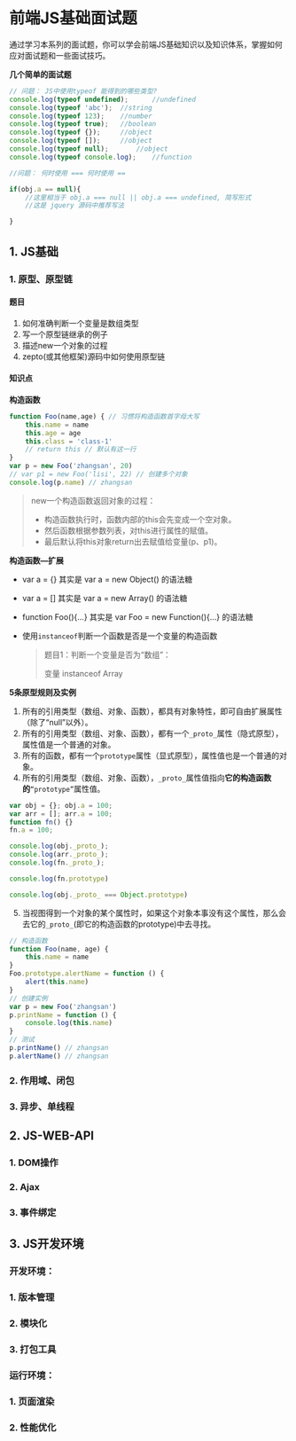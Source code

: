 # 前端JS基础面试题

通过学习本系列的面试题，你可以学会前端JS基础知识以及知识体系，掌握如何应对面试题和一些面试技巧。

**几个简单的面试题**

```javascript
// 问题： JS中使用typeof 能得到的哪些类型?
console.log(typeof undefined);      //undefined
console.log(typeof 'abc');  //string
console.log(typeof 123);    //number
console.log(typeof true);   //boolean
console.log(typeof {});     //object
console.log(typeof []);     //object
console.log(typeof null);       //object
console.log(typeof console.log);    //function
```

```javascript
//问题： 何时使用 === 何时使用 ==

if(obj.a == null){
    //这里相当于 obj.a === null || obj.a === undefined, 简写形式
    //这是 jquery 源码中推荐写法

}
```

## 1. JS基础

### 1. 原型、原型链

#### 题目

1. 如何准确判断一个变量是数组类型
2. 写一个原型链继承的例子
3. 描述new一个对象的过程
4. zepto(或其他框架)源码中如何使用原型链

#### 知识点

**构造函数**

```javascript
function Foo(name,age) { // 习惯将构造函数首字母大写
    this.name = name
    this.age = age
    this.class = 'class-1'
    // return this // 默认有这一行
}
var p = new Foo('zhangsan', 20)
// var p1 = new Foo('lisi', 22) // 创建多个对象
console.log(p.name) // zhangsan
```

> new一个构造函数返回对象的过程：
>
> - 构造函数执行时，函数内部的this会先变成一个空对象。
> - 然后函数根据参数列表，对this进行属性的赋值。
> - 最后默认将this对象return出去赋值给变量(p、p1)。

**构造函数—扩展**

- var a = {} 其实是 var a = new Object() 的语法糖

- var a = [] 其实是 var a = new Array() 的语法糖

- function Foo(){...} 其实是 var Foo = new Function(){...} 的语法糖

- 使用`instanceof`判断一个函数是否是一个变量的构造函数

  > 题目1：判断一个变量是否为“数组”：
  >
  > 变量 instanceof Array

**5条原型规则及实例**

1. 所有的引用类型（数组、对象、函数），都具有对象特性，即可自由扩展属性（除了“null”以外）。
2. 所有的引用类型（数组、对象、函数），都有一个`_proto_`属性（隐式原型），属性值是一个普通的对象。
3. 所有的函数，都有一个`prototype`属性（显式原型），属性值也是一个普通的对象。
4. 所有的引用类型（数组、对象、函数），`_proto_`属性值指向**它的构造函数的**`“prototype”`属性值。

```javascript
var obj = {}; obj.a = 100;
var arr = []; arr.a = 100;
function fn() {}
fn.a = 100;

console.log(obj._proto_);
console.log(arr._proto_);
console.log(fn._proto_);

console.log(fn.prototype)

console.log(obj._proto_ === Object.prototype)
```

5. 当视图得到一个对象的某个属性时，如果这个对象本事没有这个属性，那么会去它的`_proto_`(即它的构造函数的prototype)中去寻找。

```javascript
// 构造函数
function Foo(name, age) {
    this.name = name
}
Foo.prototype.alertName = function () {
    alert(this.name)
}
// 创建实例
var p = new Foo('zhangsan')
p.printName = function () {
    console.log(this.name)
}
// 测试
p.printName() // zhangsan
p.alertName() // zhangsan
```

### 2. 作用域、闭包

### 3. 异步、单线程

## 2. JS-WEB-API

### 1. DOM操作

### 2. Ajax

### 3. 事件绑定

## 3. JS开发环境

### 开发环境：

### 1. 版本管理

### 2. 模块化

### 3. 打包工具

### 运行环境：

### 1. 页面渲染

### 2. 性能优化